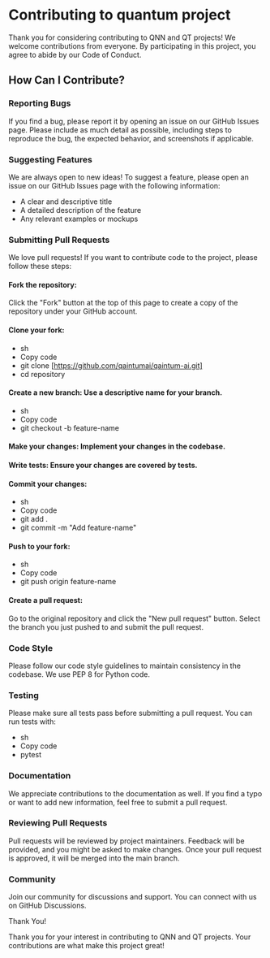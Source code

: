 # Contributing to quantum project

Thank you for considering contributing to QNN and QT projects! We welcome contributions from everyone. By participating in this project, you agree to abide by our Code of Conduct.

## How Can I Contribute?

### Reporting Bugs
If you find a bug, please report it by opening an issue on our GitHub Issues page. Please include as much detail as possible, including steps to reproduce the bug, the expected behavior, and screenshots if applicable.

### Suggesting Features
We are always open to new ideas! To suggest a feature, please open an issue on our GitHub Issues page with the following information:

* A clear and descriptive title
* A detailed description of the feature
* Any relevant examples or mockups

### Submitting Pull Requests
We love pull requests! If you want to contribute code to the project, please follow these steps:

#### Fork the repository: 
Click the "Fork" button at the top of this page to create a copy of the repository under your GitHub account.

#### Clone your fork:

* sh
* Copy code
* git clone [https://github.com/qaintumai/qaintum-ai.git]
* cd repository

#### Create a new branch: Use a descriptive name for your branch.

* sh
* Copy code
* git checkout -b feature-name
  
#### Make your changes: Implement your changes in the codebase.

#### Write tests: Ensure your changes are covered by tests.

#### Commit your changes:

* sh
* Copy code
* git add .
* git commit -m "Add feature-name"

#### Push to your fork:

* sh
* Copy code
* git push origin feature-name

#### Create a pull request: 
Go to the original repository and click the "New pull request" button. Select the branch you just pushed to and submit the pull request.

### Code Style
Please follow our code style guidelines to maintain consistency in the codebase. We use PEP 8 for Python code.

### Testing
Please make sure all tests pass before submitting a pull request. You can run tests with:

* sh
* Copy code
* pytest

### Documentation
We appreciate contributions to the documentation as well. If you find a typo or want to add new information, feel free to submit a pull request.

### Reviewing Pull Requests
Pull requests will be reviewed by project maintainers.
Feedback will be provided, and you might be asked to make changes.
Once your pull request is approved, it will be merged into the main branch.

### Community
Join our community for discussions and support. You can connect with us on GitHub Discussions.

Thank You!

Thank you for your interest in contributing to QNN and QT projects. Your contributions are what make this project great!






